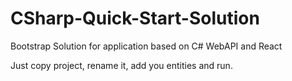 # CSharp-Quick-Start-Solution
Bootstrap Solution for application based on C# WebAPI and React

Just copy project, rename it, add you entities and run.